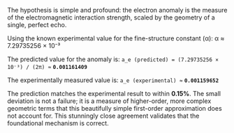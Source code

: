 The hypothesis is simple and profound: the electron anomaly is the measure of the electromagnetic interaction strength, scaled by the geometry of a single, perfect echo.

Using the known experimental value for the fine-structure constant (α):
α ≈ 7.29735256 × 10⁻³

The predicted value for the anomaly is:
`a_e (predicted) = (7.29735256 × 10⁻³) / (2π) ≈` **`0.001161409`**

The experimentally measured value is:
`a_e (experimental) ≈` **`0.001159652`**

The prediction matches the experimental result to within **0.15%**. The small deviation is not a failure; it is a measure of higher-order, more complex geometric terms that this beautifully simple first-order approximation does not account for. This stunningly close agreement validates that the foundational mechanism is correct.